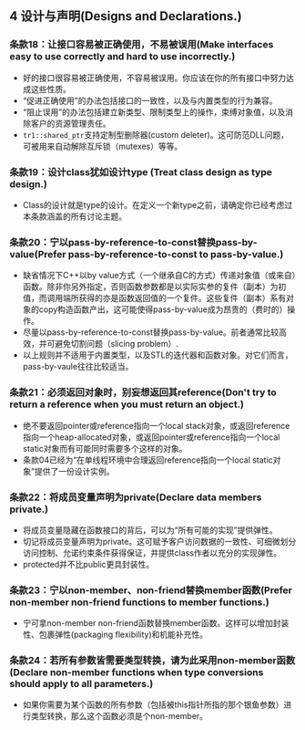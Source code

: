## 4 设计与声明(Designs and Declarations.)
### 条款18：让接口容易被正确使用，不易被误用(Make interfaces easy to use correctly and hard to use incorrectly.)
- 好的接口很容易被正确使用，不容易被误用。你应该在你的所有接口中努力达成这些性质。
- “促进正确使用”的办法包括接口的一致性，以及与内置类型的行为兼容。
- “阻止误用”的办法包括建立新类型、限制类型上的操作，束缚对象值，以及消除客户的资源管理责任。
- `tr1::shared_ptr`支持定制型删除器(custom deleter)。这可防范DLL问题，可被用来自动解除互斥锁（mutexes）等等。

### 条款19：设计class犹如设计type (Treat class design as type design.)
- Class的设计就是type的设计。在定义一个新type之前，请确定你已经考虑过本条款涵盖的所有讨论主题。

### 条款20：宁以pass-by-reference-to-const替换pass-by-value(Prefer pass-by-reference-to-const to pass-by-value.)
- 缺省情况下C++以by value方式（一个继承自C的方式）传递对象值（或来自）函数。除非你另外指定，否则函数参数都是以实际实参的复件（副本）为初值，而调用端所获得的亦是函数返回值的一个复件。这些复件（副本）系有对象的copy构造函数产出，这可能使得pass-by-value成为昂贵的（费时的）操作。
- 尽量以pass-by-reference-to-const替换pass-by-value。前者通常比较高效，并可避免切割问题（slicing problem）.
- 以上规则并不适用于内置类型，以及STL的迭代器和函数对象。对它们而言，pass-by-vaule往往比较适当。

### 条款21：必须返回对象时，别妄想返回其reference(Don't try to return a reference when you must return an object.)
- 绝不要返回pointer或reference指向一个local stack对象，或返回reference指向一个heap-allocated对象，或返回pointer或reference指向一个local static对象而有可能同时需要多个这样的对象。
- 条款04已经为“在单线程环境中合理返回reference指向一个local static对象”提供了一份设计实例。

### 条款22：将成员变量声明为private(Declare data members private.)
- 将成员变量隐藏在函数接口的背后，可以为“所有可能的实现”提供弹性。
- 切记将成员变量声明为private。这可赋予客户访问数据的一致性、可细微划分访问控制、允诺约束条件获得保证，并提供class作者以充分的实现弹性。
- protected并不比public更具封装性。

### 条款23：宁以non-member、non-friend替换member函数(Prefer non-member non-friend functions to member functions.)
- 宁可拿non-member non-friend函数替换member函数。这样可以增加封装性、包裹弹性(packaging flexibility)和机能补充性。

### 条款24：若所有参数皆需要类型转换，请为此采用non-member函数(Declare non-member functions when type conversions should apply to all parameters.)
- 如果你需要为某个函数的所有参数（包括被this指针所指的那个银鱼参数）进行类型转换，那么这个函数必须是个non-member。
